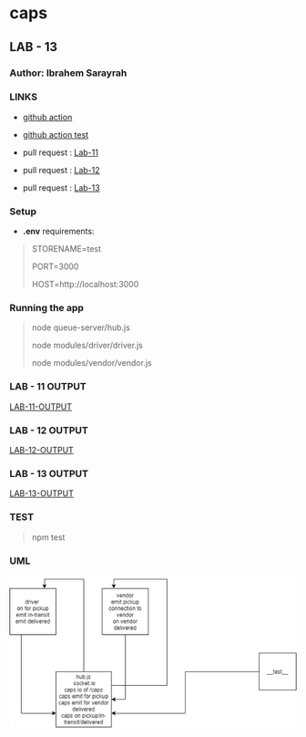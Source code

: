 # caps

## LAB - 13

### Author: Ibrahem Sarayrah

### LINKS

* [github action](https://github.com/IbrahemSarayrah/caps/actions)

* [github action test](https://github.com/IbrahemSarayrah/caps/runs/3472846306)

* pull request : [Lab-11](https://github.com/IbrahemSarayrah/caps/pull/1)

* pull request : [Lab-12](https://github.com/IbrahemSarayrah/caps/pull/3)

* pull request : [Lab-13](https://github.com/IbrahemSarayrah/caps/pull/5)

### Setup

* **.env** requirements:
>
> STORENAME=test
>
> PORT=3000
>
> HOST=http://localhost:3000
>

### Running the app

>
> node queue-server/hub.js
>
> node modules/driver/driver.js
>
> node modules/vendor/vendor.js
>

### LAB - 11 OUTPUT

[LAB-11-OUTPUT](img/lab-11-log.PNG)

### LAB - 12 OUTPUT

[LAB-12-OUTPUT](img/lab-12.PNG)

### LAB - 13 OUTPUT

[LAB-13-OUTPUT](img/lab-13.PNG)

### TEST

>
> npm test
>

### UML

![UML](img/lab-13-uml.png)
